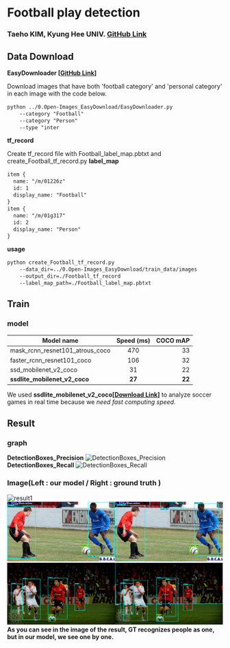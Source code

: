  # Football play detection
 ### Taeho KIM, Kyung Hee UNIV. <a href="https://github.com/HwangToeMat">GitHub Link</a>
 ## Data Download
 **EasyDownloader [<a href="https://github.com/HwangToeMat/Open-Images_EasyDownload">GitHub Link</a>]**

Download images that have both 'football category' and 'personal category' in each image with the code below.
```
python ../0.Open-Images_EasyDownload/EasyDownloader.py 
    --category "Football" 
    --category "Person" 
    --type "inter
```
**tf_record**

Create tf_record file with Football_label_map.pbtxt and create_Football_tf_record.py
**label_map**
```
item {
  name: "/m/01226z"
  id: 1
  display_name: "Football"
}
item {
  name: "/m/01g317"
  id: 2
  display_name: "Person"
}
```
**usage**
```
python create_Football_tf_record.py
    --data_dir=../0.Open-Images_EasyDownload/train_data/images
    --output_dir=./Football_tf_record
    --label_map_path=./Football_label_map.pbtxt
```
## Train
### model
| Model name        | Speed (ms)          | COCO mAP|
| ------------- |:-------------:| -----:|
| mask_rcnn_resnet101_atrous_coco      | 470      | 33 |
| faster_rcnn_resnet101_coco      | 106      | 32 |
| ssd_mobilenet_v2_coco      | 31      | 22 |
| **ssdlite_mobilenet_v2_coco**      | **27**      | **22** |

We used **ssdlite_mobilenet_v2_coco[<a href="http://download.tensorflow.org/models/object_detection/ssdlite_mobilenet_v2_coco_2018_05_09.tar.gz">Download Link</a>]** to analyze soccer games in real time because we *need fast computing speed.*

## Result
### graph
**DetectionBoxes_Precision**
![DetectionBoxes_Precision](DetectionBoxes_Precision.png)
**DetectionBoxes_Recall**
![DetectionBoxes_Recall](DetectionBoxes_Recall.png)
### Image(Left : our model / Right : ground truth )
![result1]("images/result1.png")
![result2](images/result2.png)
![result3](images/result3.png)
**As you can see in the image of the result, GT recognizes people as one, but in our model, we see one by one.**
